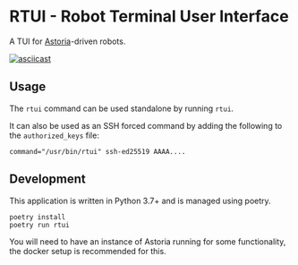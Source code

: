 # RTUI - Robot Terminal User Interface

A TUI for [Astoria](https://github.com/srobo/astoria)-driven robots.

[![asciicast](https://asciinema.org/a/NJoUTaZ0G7VcotlNVgL7iXufR.svg)](https://asciinema.org/a/NJoUTaZ0G7VcotlNVgL7iXufR)

## Usage

The `rtui` command can be used standalone by running `rtui`.

It can also be used as an SSH forced command by adding the following to the `authorized_keys` file:

```
command="/usr/bin/rtui" ssh-ed25519 AAAA....
```

## Development

This application is written in Python 3.7+ and is managed using poetry.

```shell
poetry install
poetry run rtui
```

You will need to have an instance of Astoria running for some functionality, the docker setup is recommended for this.